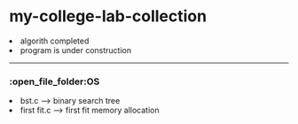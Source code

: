 # my-college-lab-collection

<li> algorith completed <br>
<li>program is under construction
<hr>
<h3>:open_file_folder:OS </h3>
  <li> bst.c --> binary search tree
  <li> first fit.c --> first fit memory allocation
